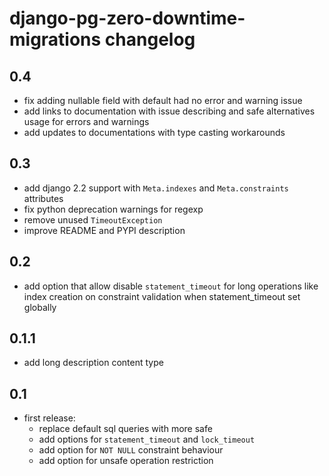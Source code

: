 # django-pg-zero-downtime-migrations changelog

## 0.4
  - fix adding nullable field with default had no error and warning issue
  - add links to documentation with issue describing and safe alternatives usage for errors and warnings
  - add updates to documentations with type casting workarounds
  
## 0.3
  - add django 2.2 support with `Meta.indexes` and `Meta.constraints` attributes
  - fix python deprecation warnings for regexp
  - remove unused `TimeoutException`
  - improve README and PYPI description

## 0.2
  - add option that allow disable `statement_timeout` for long operations like index creation on constraint validation when statement_timeout set globally

## 0.1.1
  - add long description content type

## 0.1
  - first release:
    - replace default sql queries with more safe
    - add options for `statement_timeout` and `lock_timeout`
    - add option for `NOT NULL` constraint behaviour
    - add option for unsafe operation restriction
